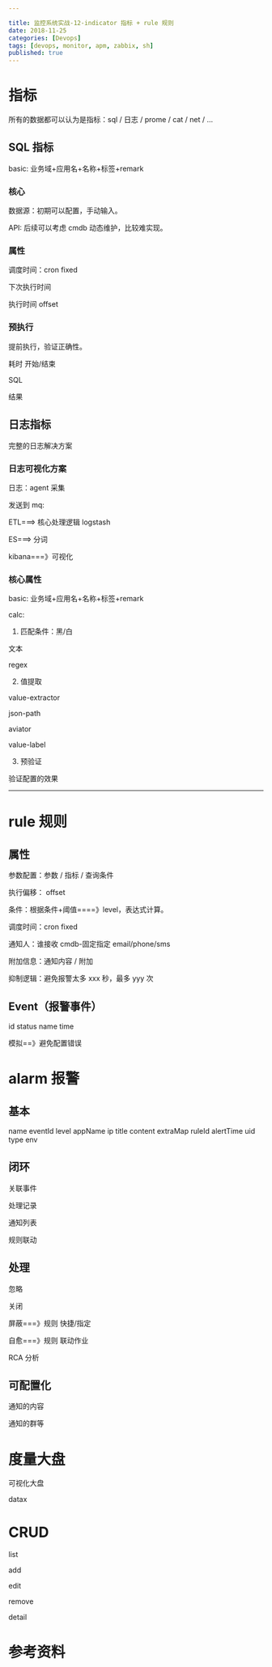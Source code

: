 ```yaml
---

title: 监控系统实战-12-indicator 指标 + rule 规则
date: 2018-11-25
categories: [Devops]
tags: [devops, monitor, apm, zabbix, sh]
published: true
---
```


# 指标

所有的数据都可以认为是指标：sql / 日志 / prome / cat / net / ... 

## SQL 指标

basic: 业务域+应用名+名称+标签+remark

### 核心

数据源：初期可以配置，手动输入。

API: 后续可以考虑 cmdb 动态维护，比较难实现。

### 属性

调度时间：cron fixed

下次执行时间

执行时间 offset

### 预执行

提前执行，验证正确性。

耗时 开始/结束

SQL

结果

## 日志指标

完整的日志解决方案

### 日志可视化方案

日志：agent 采集

发送到 mq: 

ETL===> 核心处理逻辑 logstash

ES===> 分词

kibana===》可视化

### 核心属性

basic: 业务域+应用名+名称+标签+remark

calc: 

1) 匹配条件：黑/白

文本

regex

2) 值提取

value-extractor

json-path

aviator

value-label

3) 预验证

验证配置的效果

-----------------------

# rule 规则

## 属性

参数配置：参数 / 指标 / 查询条件

执行偏移： offset 

条件：根据条件+阈值====》level，表达式计算。

调度时间：cron fixed

通知人：谁接收 cmdb-固定指定 email/phone/sms

附加信息：通知内容 / 附加

抑制逻辑：避免报警太多 xxx 秒，最多 yyy 次

## Event（报警事件）

id status name time 

模拟==》避免配置错误

# alarm 报警

## 基本

name eventId level appName ip title content extraMap ruleId alertTime uid type env

## 闭环

关联事件

处理记录

通知列表

规则联动

## 处理

忽略

关闭

屏蔽===》规则 快捷/指定

自愈===》规则 联动作业

RCA 分析

## 可配置化

通知的内容

通知的群等

# 度量大盘

可视化大盘

datax


# CRUD

list

add

edit

remove

detail




# 参考资料


